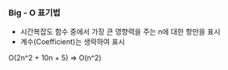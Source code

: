 ### Big - O 표기법



* 시간복잡도 함수 중에서 가장 큰 영향력을 주는 n에 대한 항만을 표시
* 계수(Coefficient)는 생략하여 표시

O(2n^2 + 10n + 5) => O(n^2)